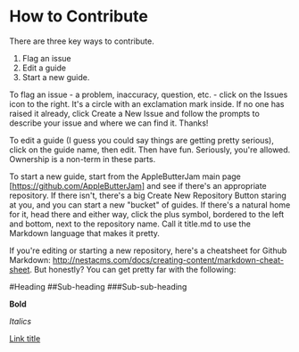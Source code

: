 How to Contribute
=================

There are three key ways to contribute.

1. Flag an issue
2. Edit a guide
3. Start a new guide.

To flag an issue - a problem, inaccuracy, question, etc. - click on the Issues icon to the right. It's a circle with an exclamation mark inside. If no one has raised it already, click Create a New Issue and follow the prompts to describe your issue and where we can find it. Thanks!

To edit a guide (I guess you could say things are getting pretty serious), click on the guide name, then edit. Then have fun. Seriously, you're allowed. Ownership is a non-term in these parts.

To start a new guide, start from the AppleButterJam main page [https://github.com/AppleButterJam] and see if there's an appropriate repository. If there isn't, there's a big Create New Repository Button staring at you, and you can start a new "bucket" of guides. If there's a natural home for it, head there and either way, click the plus symbol, bordered to the left and bottom, next to the repository name. Call it title.md to use the Markdown language that makes it pretty.

If you're editing or starting a new repository, here's a cheatsheet for Github Markdown: http://nestacms.com/docs/creating-content/markdown-cheat-sheet. But honestly? You can get pretty far with the following:

#Heading
##Sub-heading
###Sub-sub-heading

**Bold**

*Italics*

[Link title](URL)

